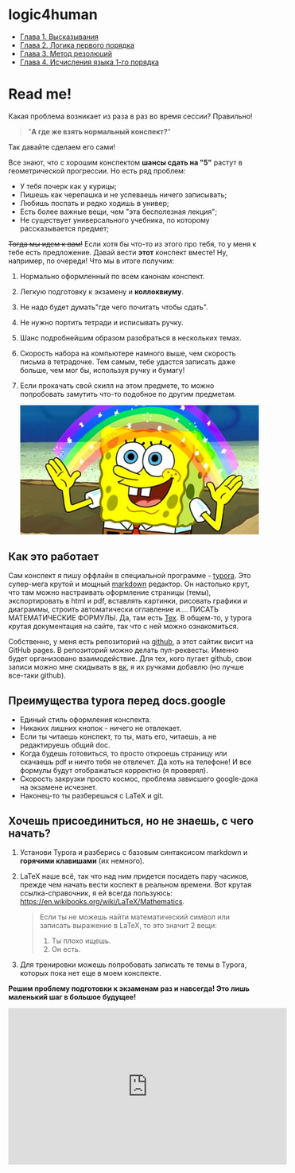 # logic4human

- [Глава 1. Высказывания](chapter1.html)
- [Глава 2. Логика первого порядка](chapter2.html) 
- [Глава 3. Метод резолюций](chapter3.html)
- [Глава 4. Исчисления языка 1-го порядка](chapter4.html)

# Read me!

Какая проблема возникает из раза в раз во время сессии? Правильно! 

> "**А где же взять нормальный конспект?**" 

Так давайте сделаем его сами!

Все знают, что с хорошим конспектом **шансы сдать на "5"** растут в геометрической прогрессии. Но есть ряд проблем:

- У тебя почерк как у курицы;
- Пишешь как черепашка и не успеваешь ничего записывать;
- Любишь поспать и редко ходишь в универ;
- Есть более важные вещи, чем "эта бесполезная лекция";
- Не существует универсального учебника, по которому рассказывается предмет;

~~Тогда мы идем к вам!~~ Если хотя бы что-то из этого про тебя, то у меня к тебе есть предложение. Давай вести **этот** конспект вместе! Ну, например, по очереди! Что мы в итоге получим:

1. Нормально оформленный по всем канонам конспект.

2. Легкую подготовку к экзамену и **коллоквиуму**.

3. Не надо будет думать"где чего почитать чтобы сдать".

4. Не нужно портить тетради и исписывать ручку.

5. Шанс подробнейшим образом разобраться в нескольких темах. 

6. Скорость набора на компьютере намного выше, чем скорость письма в тетрадочке. Тем самым, тебе удастся записать даже больше, чем мог бы, используя ручку и бумагу!

7. Если прокачать свой скилл на этом предмете, то можно попробовать замутить что-то подобное по другим предметам. 

   ![spongebob-squarepants](images/spongebob-squarepants.jpg)

## Как это работает

Сам конспект я пишу оффлайн в специальной программе - [typora](typora.io). Это супер-мега крутой и мощный [markdown](https://ru.wikipedia.org/wiki/Markdown) редактор. Он настолько крут, что там можно настраивать оформление страницы (темы), экспортировать в html и pdf, вставлять картинки, рисовать графики и диаграммы, строить автоматически оглавление и.... ПИСАТЬ МАТЕМАТИЧЕСКИЕ ФОРМУЛЫ. Да, там есть [Tex](https://ru.wikipedia.org/wiki/TeX). В общем-то, у typora крутая документация на сайте, так что с ней можно ознакомиться. 

Собственно, у меня есть репозиторий на [github](https://github.com/Denchick/logic4humans), а этот сайтик висит на GitHub pages. В репозиторий  можно делать пул-реквесты. Именно будет организовано взаимодействие. Для тех, кого пугает github, свои записи можно мне скидывать в [вк](https://vk.com/denchickkk), я их ручками добавлю (но лучше все-таки github).

## Преимущества typora перед docs.google

- Единый стиль оформления конспекта.
- Никаких лишних кнопок - ничего не отвлекает.
- Если ты читаешь конспект, то ты, мать его, читаешь, а не редактируешь общий doc.
- Когда будешь готовиться, то просто откроешь страницу или скачаешь pdf и ничто тебя не отвлечет. Да хоть на телефоне! И все формулы будут отображаться корректно (я проверял).
- Скорость закрузки просто космос, проблема зависшего google-дока на экзамене исчезнет.
- Наконец-то ты разберешься с LaTeX и git.

## Хочешь присоединиться, но не знаешь, с чего начать?

1. Установи Typora и разберись с базовым синтаксисом markdown и **горячими клавишами** (их немного).

2. LaTeX наше всё, так что над ним придется посидеть пару часиков, прежде чем начать вести коспект в реальном времени. Вот крутая ссылка-справочник, я ей всегда пользуюсь: https://en.wikibooks.org/wiki/LaTeX/Mathematics.

   > Если ты не можешь найти математический символ или записать выражение в LaTeX, то это значит 2 вещи:
   >
   > 1. Ты плохо ищешь.
   > 2. Он есть.

3. Для тренировки можешь попробовать записать те темы в Typora, которых пока нет еще в моем конспекте.

**Решим проблему подготовки к экзаменам раз и навсегда! Это лишь маленький шаг в большое будущее!**

<iframe width="560" height="315" src="https://www.youtube.com/embed/QfeiXj6xYRo?rel=0" frameborder="0" allow="autoplay; encrypted-media" allowfullscreen></iframe>






